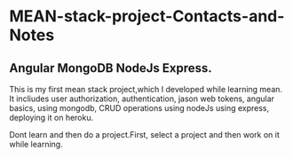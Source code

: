 # MEAN-stack-project-Contacts-and-Notes
## Angular MongoDB NodeJs Express.
This is my first mean stack project,which I developed while learning mean. It incliudes user authorization, authentication, jason web tokens, angular basics, using mongodb, CRUD operations using nodeJs using express, deploying it on heroku.

Dont learn and then do a project.First, select a project and then work on it while learning.
